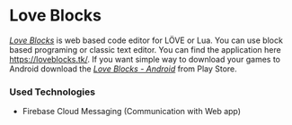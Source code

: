 # Love Blocks
*[Love Blocks](https://github.com/meda10/Love-blocks-web)* is web based code editor for LÖVE or Lua. You can use block based programing or classic text editor. You can find the application here https://loveblocks.tk/. If you want simple way to download your games to Android download the *[Love Blocks - Android](https://play.google.com/store/apps/details?id=blocks.love)* from Play Store.

### Used Technologies
 - Firebase Cloud Messaging (Communication with Web app)
